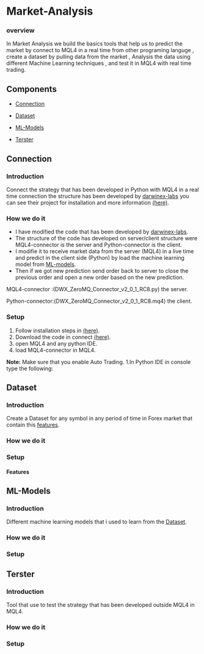 # Market-Analysis

### overview

In Market Analysis we build the basics tools that help us to predict the market by connect to MQL4 in a real time from other programing languge , create a dataset by pulling data from the market , Analysis the data using different Machine Learning techniques , and test it in MQL4 with real time trading.

## Components

* [Connection](#Connection)

* [Dataset](#Dataset)

* [ML-Models](#ML-Models)

* [Terster](#Terster)


## Connection

### Introduction

Connect the strategy that has been developed in Python with MQL4 in a real time connection the structure has been developed by [darwinex-labs](https://github.com/darwinex) you can see their project for installation and more information [(here)](https://github.com/darwinex/dwx-zeromq-connector).

### How we do it
* I have modified the code that has been developed by [darwinex-labs](https://github.com/darwinex).
* The structure of the code has developed on server/client structure were MQL4-connector is the server and Python-connector is the client.
* I modifie it to receive market data from the server (MQL4) in a live time and predict in the client side (Python) by load the machine learning model from [ML-models](#ML-Models).
* Then if we got new prediction send order back to server to close the previous order and open a new order based on the new prediction.

MQL4-connector  :(DWX_ZeroMQ_Connector_v2_0_1_RC8.py) the server.

Python-connector:(DWX_ZeroMQ_Connector_v2_0_1_RC8.mq4) the client.
### Setup
1. Follow installation steps in [(here)](https://github.com/darwinex/dwx-zeromq-connector).
1. Download the code in connect [(here)](https://github.com/Financial-ML/Market-Analysis/tree/master/Connect).
1. open MQL4 and any python IDE.
1. load MQL4-connector in MQL4.

**Note:** Make sure that you enable Auto Trading.
1.In Python IDE in console type the following:


## Dataset

### Introduction

Create a Dataset for any symbol in any period of time in Forex market that contain this [features](#Features).

### How we do it

### Setup

#### Features

## ML-Models

### Introduction
Different machine learning models that i used to learn from the [Dataset](#Dataset).

### How we do it

### Setup

## Terster

### Introduction
Tool that use to test the strategy that has been developed outside MQL4 in MQL4.

### How we do it

### Setup

